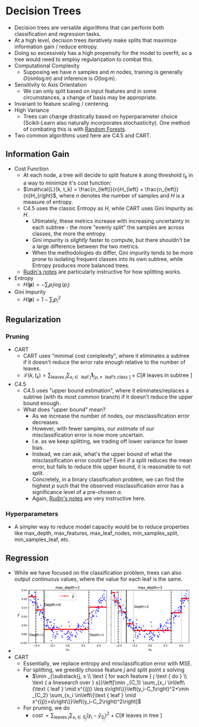 # Decision Trees

- Decision trees are versatile algorithms that can perform both classification and regression tasks.
- At a high level, decision trees iteratively make splits that maximize information gain / reduce entropy. 
- Doing so excessively has a high propensity for the model to overfit, so a tree would need to employ regularization to combat this. 
- Computational Complexity
  - Supposing we have $n$ samples and $m$ nodes, training is generally $O(nm\log m)$ and inference is $O(\log m)$.
- Sensitivity to Axis Orientation
  - We can only split based on input features and in some circumstances, a change of basis may be appropriate. 
- Invariant to feature scaling / centering.
- High Variance
  - Trees can change drastically based on hyperparameter choice (Scikit-Learn also naturally incorporates stochasticity). One method of combating this is with [Random Forests](../10_ensemble_learning/notes.md).
- Two common algorithms used here are C4.5 and CART. 

## Information Gain
- Cost Function
  - At each node, a tree will decide to split feature $k$ along threshold $t_k$ in a way to minimize it's cost function:
  - $\mathcal{L}(k, t_k) = \frac{n_{left}}{n}H_{left} + \frac{n_{left}}{n}H_{right}$, where $n$ denotes the number of samples and $H$ is a measure of entropy.
  - C4.5 uses the classic Entropy as $H$, while CART uses Gini Impurity as $H$. 
    - Ultimately, these metrics increase with increasing uncertainty in each subtree - the more "evenly split" the samples are across classes, the more the entropy. 
    - Gini impurity is _slightly_ faster to compute, but there shouldn't be a large difference between the two metrics.
    - When the methodologies do differ, Gini impurity tends to be more prone to isolating frequent classes into its own subtree, while Entropy produces more balanced trees. 
  - [Rudin's notes](https://users.cs.duke.edu/~cynthia/CourseNotes/DecisionTreeNotes.pdf) are particularly instructive for how splitting works.
- Entropy
  - $H(\mathbf{p}) = -\sum_i p_i\log(p_i)$
- Gini Impurity
  - $H(\mathbf{p}) = 1 - \sum_i p_i^2$

## Regularization 
### Pruning
- CART
  - CART uses "minimal cost complexity", where it eliminates a subtree if it doesn't reduce the error rate enough relative to the number of leaves.
  - $\mathcal{L}(k, t_k) = \sum_{\text {leaves } j} \sum_{x_i \in \text { leaf } j} \mathbf{1}_{\left[y_i \neq \text { leaf's class }\right]}+C[\#$ leaves in subtree $]$
- C4.5
  - C4.5 uses "upper bound estimation", where it eliminates/replaces a subtree (with its most common branch) if it doesn't reduce the upper bound enough. 
  - What does "upper bound" mean?
    - As we increase the number of nodes, our misclassification error decreases. 
    - However, with fewer samples, our _estimate_ of our misclassification error is now more uncertain. 
    - I.e. as we keep splitting, we trading off lower variance for lower bias.
    - Instead, we can ask, what's the upper bound of what the misclassification error could be? Even if a split reduces the mean error, but fails to reduce this upper bound, it is reasonable to not split. 
    - Concretely, in a binary classification problem, we can find the highest $p$ such that the observed misclassification error has a significance level of a pre-chosen $\alpha$. 
    - Again, [Rudin's notes](https://users.cs.duke.edu/~cynthia/CourseNotes/DecisionTreeNotes.pdf) are very instructive here.
### Hyperparameters
- A simpler way to reduce model capacity would be to reduce properties like max_depth, max_features, max_leaf_nodes, min_samples_split, min_samples_leaf, etc. 
## Regression
- While we have focused on the classification problem, trees can also output continuous values, where the value for each leaf is the same. 
- ![regression_trees.png](regression_trees.png)
- CART
  - Essentially, we replace entropy and misclassification error with MSE. 
  - For splitting, we greedily choose feature $j$ and split point $s$ solving
    - $\min _{\substack{j, s \\ \text { for each feature } j \text { do } \\ \text { a linesearch over } s}}\left[\min _{C_1} \sum_{x_i \in\left\{\text { leaf } \mid x^{(j)} \leq s\right\}}\left(y_i-C_1\right)^2+\min _{C_2} \sum_{x_i \in\left\{\text { leaf } \mid x^{(j)}>s\right\}}\left(y_i-C_2\right)^2\right]$
  - For pruning, we do
    - $\operatorname{cost}=\sum_{\text {leaves } j} \sum_{x_i \in S_j}\left(y_i-\bar{y}_{S_j}\right)^2+C[\#$ leaves in tree $]$